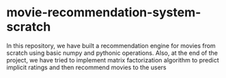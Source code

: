 # movie-recommendation-system-scratch
In this repository, we have built a recommendation engine for movies from scratch using basic numpy and pythonic operations. Also, at the end of the project, we have tried to implement matrix factorization algorithm to predict implicit ratings and then recommend movies to the users
